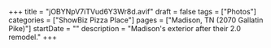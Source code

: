 +++
title = "jOBYNpV7iTVud6Y3Wr8d.avif"
draft = false
tags = ["Photos"]
categories = ["ShowBiz Pizza Place"]
pages = ["Madison, TN (2070 Gallatin Pike)"]
startDate = ""
description = "Madison's exterior after their 2.0 remodel."
+++
